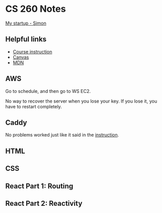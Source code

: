 # CS 260 Notes

[My startup - Simon](https://simon.cs260.click)

## Helpful links

- [Course instruction](https://github.com/webprogramming260)
- [Canvas](https://byu.instructure.com)
- [MDN](https://developer.mozilla.org)

## AWS
Go to schedule, and then go to WS EC2.


No way to recover the server when you lose your key. If you lose it, you have to restart completely. 

## Caddy

No problems worked just like it said in the [instruction](https://github.com/webprogramming260/.github/blob/main/profile/webServers/https/https.md).

## HTML



## CSS


## React Part 1: Routing


## React Part 2: Reactivity


